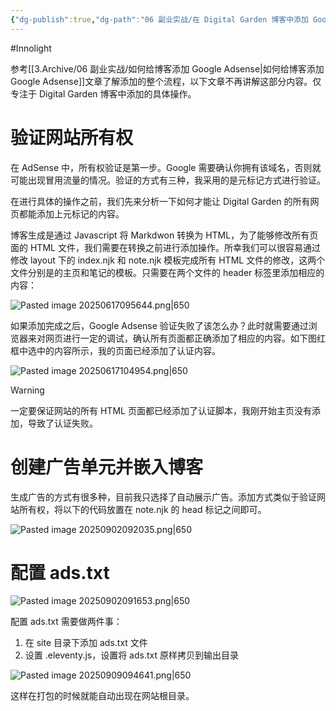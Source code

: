 ```yaml
---
{"dg-publish":true,"dg-path":"06 副业实战/在 Digital Garden 博客中添加 Google AdSense.md","permalink":"/06 副业实战/在 Digital Garden 博客中添加 Google AdSense/","created":"2025-06-17T09:42:23.000+08:00","updated":"2025-09-09T09:46:46.000+08:00"}
---
```


#Innolight

参考[[3.Archive/06 副业实战/如何给博客添加 Google Adsense\|如何给博客添加 Google Adsense]]文章了解添加的整个流程，以下文章不再讲解这部分内容。仅专注于 Digital Garden 博客中添加的具体操作。

# 验证网站所有权

在 AdSense 中，所有权验证是第一步。Google 需要确认你拥有该域名，否则就可能出现冒用流量的情况。验证的方式有三种，我采用的是元标记方式进行验证。

在进行具体的操作之前，我们先来分析一下如何才能让 Digital Garden 的所有网页都能添加上元标记的内容。

博客生成是通过 Javascript 将 Markdwon 转换为 HTML，为了能够修改所有页面的 HTML 文件，我们需要在转换之前进行添加操作。所幸我们可以很容易通过修改 layout 下的 index.njk 和 note.njk 模板完成所有 HTML 文件的修改，这两个文件分别是的主页和笔记的模板。只需要在两个文件的 header 标签里添加相应的内容：

![Pasted image 20250617095644.png|650](/img/user/0.Asset/resource/Pasted%20image%2020250617095644.png)

如果添加完成之后，Google Adsense 验证失败了该怎么办？此时就需要通过浏览器来对网页进行一定的调试，确认所有页面都正确添加了相应的内容。如下图红框中选中的内容所示，我的页面已经添加了认证内容。

![Pasted image 20250617104954.png|650](/img/user/0.Asset/resource/Pasted%20image%2020250617104954.png)

> [!WARNING]
> 一定要保证网站的所有 HTML 页面都已经添加了认证脚本，我刚开始主页没有添加，导致了认证失败。

# 创建广告单元并嵌入博客

生成广告的方式有很多种，目前我只选择了自动展示广告。添加方式类似于验证网站所有权，将以下的代码放置在 note.njk 的 head 标记之间即可。

![Pasted image 20250902092035.png|650](/img/user/0.Asset/resource/Pasted%20image%2020250902092035.png)

# 配置 ads.txt

![Pasted image 20250902091653.png|650](/img/user/0.Asset/resource/Pasted%20image%2020250902091653.png)

配置 ads.txt 需要做两件事：

1. 在 site 目录下添加 ads.txt 文件
2. 设置 .eleventy.js，设置将 ads.txt 原样拷贝到输出目录

![Pasted image 20250909094641.png|650](/img/user/0.Asset/resource/Pasted%20image%2020250909094641.png)

这样在打包的时候就能自动出现在网站根目录。

